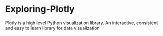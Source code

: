 # Exploring-Plotly
Plotly is a high level Python visualization library. An interactive, consistent and easy to learn library for data visualization
